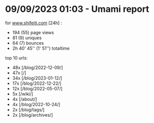 # 09/09/2023 01:03 - Umami report
for www.shifeiti.com [24h] :

 - 194 (55) page views
 - 81 (9) uniques
 - 64 (7) bounces
 - 2h 40' 45'' (1' 51'') totaltime


top 10 urls:
 - 48x [/blog/2022-12-09/]
 - 47x [/]
 - 34x [/blog/2023-01-12/]
 - 17x [/blog/2022-12-22/]
 - 12x [/blog/2022-05-07/]
 - 5x [/wiki/]
 - 4x [/about/]
 - 4x [/blog/2022-10-24/]
 - 2x [/blog/tags/]
 - 2x [/blog/archives/]


